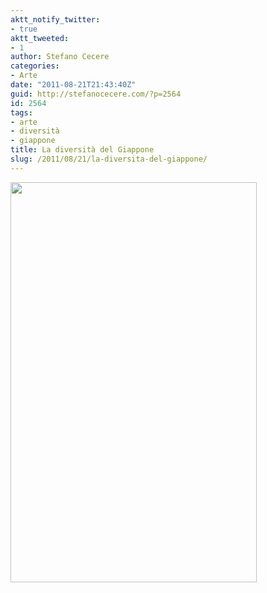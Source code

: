 ```yaml
---
aktt_notify_twitter:
- true
aktt_tweeted:
- 1
author: Stefano Cecere
categories:
- Arte
date: "2011-08-21T21:43:40Z"
guid: http://stefanocecere.com/?p=2564
id: 2564
tags:
- arte
- diversità
- giappone
title: La diversità del Giappone
slug: /2011/08/21/la-diversita-del-giappone/
---
```


<img class="alignnone size-full wp-image-2565" title="giappone" src="http://stefanocecere.com/wp-content/uploads/sites/3/2011/08/giappone.jpg" alt="" width="394" height="640" srcset="http://stefanocecere.com/wp-content/uploads/sites/3/2011/08/giappone.jpg 394w, http://stefanocecere.com/wp-content/uploads/sites/3/2011/08/giappone-185x300.jpg 185w" sizes="(max-width: 394px) 100vw, 394px" />
